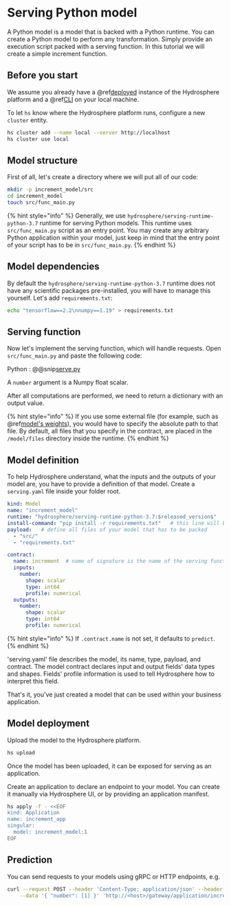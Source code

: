 # Serving Python model

A Python model is a model that is backed with a Python runtime. You can create a Python model to perform any transformation. Simply provide an execution script packed with a serving function. In this tutorial we will create a simple increment function.

## Before you start

We assume you already have a @ref[deployed](../installation/) instance of the Hydrosphere platform and a @ref[CLI](../installation/cli.md) on your local machine.

To let `hs` know where the Hydrosphere platform runs, configure a new `cluster` entity.

```bash
hs cluster add --name local --server http://localhost
hs cluster use local
```

## Model structure

First of all, let's create a directory where we will put all of our code:

```bash
mkdir -p increment_model/src
cd increment_model
touch src/func_main.py
```

{% hint style="info" %}
Generally, we use `hydrosphere/serving-runtime-python-3.7` runtime for serving Python models. This runtime uses `src/func_main.py` script as an entry point. You may create any arbitrary Python application within your model, just keep in mind that the entry point of your script has to be in `src/func_main.py`.
{% endhint %}

## Model dependencies

By default the `hydrosphere/serving-runtime-python-3.7` runtime does not have any scientific packages pre-installed, you will have to manage this yourself. Let's add `requirements.txt`:

```bash
echo "tensorflow==2.2\nnumpy==1.19" > requirements.txt
```

## Serving function

Now let's implement the serving function, which will handle requests. Open `src/func_main.py` and paste the following code:

Python : @@snip[serve.py](https://github.com/Hydrospheredata/hydro-serving/tree/54b7457851ad9de078cd092f083b8492dea6edca/docs/tutorials/serving/snippets/python/serve.py)

A `number` argument is a Numpy float scalar.

After all computations are performed, we need to return a dictionary with an output value.

{% hint style="info" %}
If you use some external file \(for example, such as @ref[model's weights](../getting-started.md#model-preparation)\), you would have to specify the absolute path to that file. By default, all files that you specify in the contract, are placed in the `/model/files` directory inside the runtime.
{% endhint %}

## Model definition

To help Hydrosphere understand, what the inputs and the outputs of your model are, you have to provide a definition of that model. Create a `serving.yaml` file inside your folder root.

```yaml
kind: Model
name: "increment_model"
runtime: "hydrosphere/serving-runtime-python-3.7:$released_version$"
install-command: "pip install -r requirements.txt"   # this line will be executed during model build
payload:   # define all files of your model that has to be packed
  - "src/"
  - "requirements.txt"

contract:
  name: increment  # name of signature is the name of the serving function
  inputs:
    number:
      shape: scalar
      type: int64
      profile: numerical
  outputs:
    number:
      shape: scalar
      type: int64
      profile: numerical
```

{% hint style="info" %}
If `.contract.name` is not set, it defaults to `predict`.
{% endhint %}

'serving.yaml' file describes the model, its name, type, payload, and contract. The model contract declares input and output fields' data types and shapes. Fields' profile information is used to tell Hydrosphere how to interpret this field.

That's it, you've just created a model that can be used within your business application.

## Model deployment

Upload the model to the Hydrosphere platform.

```bash
hs upload
```

Once the model has been uploaded, it can be exposed for serving as an application.

Create an application to declare an endpoint to your model. You can create it manually via Hydrosphere UI, or by providing an application manifest.

```bash
hs apply -f - <<EOF
kind: Application
name: increment_app
singular:
  model: increment_model:1
EOF
```

## Prediction

You can send requests to your models using gRPC or HTTP endpoints, e.g.

```bash
curl --request POST --header 'Content-Type: application/json' --header 'Accept: application/json' \
    --data '{ "number": [1] }' 'http://<host>/gateway/application/increment_app'
```

